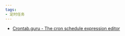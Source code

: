 ```yaml
---
tags:
- 定时任务
---
```



- [Crontab.guru - The cron schedule expression editor](https://crontab.guru/)